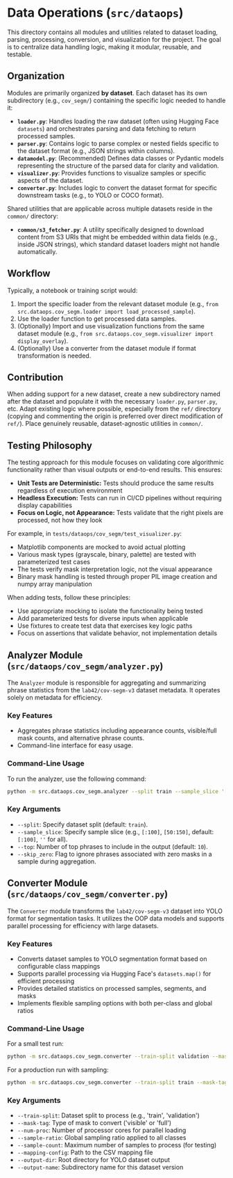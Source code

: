 # Data Operations (`src/dataops`)

This directory contains all modules and utilities related to dataset loading, parsing, processing, conversion, and visualization for the project. The goal is to centralize data handling logic, making it modular, reusable, and testable.

## Organization

Modules are primarily organized **by dataset**. Each dataset has its own subdirectory (e.g., `cov_segm/`) containing the specific logic needed to handle it:

*   **`loader.py`**: Handles loading the raw dataset (often using Hugging Face `datasets`) and orchestrates parsing and data fetching to return processed samples.
*   **`parser.py`**: Contains logic to parse complex or nested fields specific to the dataset format (e.g., JSON strings within columns).
*   **`datamodel.py`**: (Recommended) Defines data classes or Pydantic models representing the structure of the parsed data for clarity and validation.
*   **`visualizer.py`**: Provides functions to visualize samples or specific aspects of the dataset.
*   **`converter.py`**: Includes logic to convert the dataset format for specific downstream tasks (e.g., to YOLO or COCO format).

Shared utilities that are applicable across multiple datasets reside in the `common/` directory:

*   **`common/s3_fetcher.py`**: A utility specifically designed to download content from S3 URIs that might be embedded within data fields (e.g., inside JSON strings), which standard dataset loaders might not handle automatically.

## Workflow

Typically, a notebook or training script would:
1. Import the specific loader from the relevant dataset module (e.g., `from src.dataops.cov_segm.loader import load_processed_sample`).
2. Use the loader function to get processed data samples.
3. (Optionally) Import and use visualization functions from the same dataset module (e.g., `from src.dataops.cov_segm.visualizer import display_overlay`).
4. (Optionally) Use a converter from the dataset module if format transformation is needed.

## Contribution

When adding support for a new dataset, create a new subdirectory named after the dataset and populate it with the necessary `loader.py`, `parser.py`, etc. Adapt existing logic where possible, especially from the `ref/` directory (copying and commenting the origin is preferred over direct modification of `ref/`). Place genuinely reusable, dataset-agnostic utilities in `common/`.

## Testing Philosophy

The testing approach for this module focuses on validating core algorithmic functionality rather than visual outputs or end-to-end results. This ensures:

- **Unit Tests are Deterministic:** Tests should produce the same results regardless of execution environment
- **Headless Execution:** Tests can run in CI/CD pipelines without requiring display capabilities
- **Focus on Logic, not Appearance:** Tests validate that the right pixels are processed, not how they look

For example, in `tests/dataops/cov_segm/test_visualizer.py`:
- Matplotlib components are mocked to avoid actual plotting
- Various mask types (grayscale, binary, palette) are tested with parameterized test cases
- The tests verify mask interpretation logic, not the visual appearance
- Binary mask handling is tested through proper PIL image creation and numpy array manipulation

When adding tests, follow these principles:
- Use appropriate mocking to isolate the functionality being tested
- Add parameterized tests for diverse inputs when applicable
- Use fixtures to create test data that exercises key logic paths
- Focus on assertions that validate behavior, not implementation details

## Analyzer Module (`src/dataops/cov_segm/analyzer.py`)

The `Analyzer` module is responsible for aggregating and summarizing phrase statistics from the `lab42/cov-segm-v3` dataset metadata. It operates solely on metadata for efficiency.

### Key Features
- Aggregates phrase statistics including appearance counts, visible/full mask counts, and alternative phrase counts.
- Command-line interface for easy usage.

### Command-Line Usage
To run the analyzer, use the following command:
```bash
python -m src.dataops.cov_segm.analyzer --split train --sample_slice '[:100]' --top 10 --skip_zero
```

### Key Arguments
- `--split`: Specify dataset split (default: `train`).
- `--sample_slice`: Specify sample slice (e.g., `[:100]`, `[50:150]`, default: `[:100]`, `''` for all).
- `--top`: Number of top phrases to include in the output (default: `10`).
- `--skip_zero`: Flag to ignore phrases associated with zero masks in a sample during aggregation.

## Converter Module (`src/dataops/cov_segm/converter.py`)

The `Converter` module transforms the `lab42/cov-segm-v3` dataset into YOLO format for segmentation tasks. It utilizes the OOP data models and supports parallel processing for efficiency with large datasets.

### Key Features
- Converts dataset samples to YOLO segmentation format based on configurable class mappings
- Supports parallel processing via Hugging Face's `datasets.map()` for efficient processing
- Provides detailed statistics on processed samples, segments, and masks
- Implements flexible sampling options with both per-class and global ratios

### Command-Line Usage
For a small test run:
```bash
python -m src.dataops.cov_segm.converter --train-split validation --mask-tag visible --sample-count 10 --num-proc 4
```

For a production run with sampling:
```bash
python -m src.dataops.cov_segm.converter --train-split train --mask-tag visible --sample-ratio 0.2 --num-proc 8 --output-name visible_20pct
```

### Key Arguments
- `--train-split`: Dataset split to process (e.g., 'train', 'validation')
- `--mask-tag`: Type of mask to convert ('visible' or 'full')
- `--num-proc`: Number of processor cores for parallel loading
- `--sample-ratio`: Global sampling ratio applied to all classes
- `--sample-count`: Maximum number of samples to process (for testing)
- `--mapping-config`: Path to the CSV mapping file
- `--output-dir`: Root directory for YOLO dataset output
- `--output-name`: Subdirectory name for this dataset version